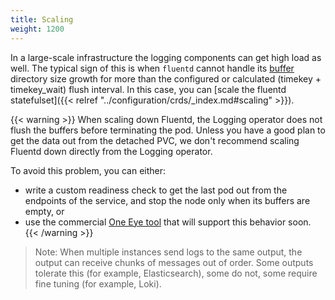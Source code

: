 ```yaml
---
title: Scaling
weight: 1200
---
```


In a large-scale infrastructure the logging components can get high load as well. The typical sign of this is when `fluentd` cannot handle its [buffer](../configuration/plugins/outputs/buffer/) directory size growth for more than the configured or calculated (timekey + timekey_wait) flush interval. In this case, you can [scale the fluentd statefulset]({{< relref "../configuration/crds/_index.md#scaling" >}}).

{{< warning >}}
When scaling down Fluentd, the Logging operator does not flush the buffers before terminating the pod. Unless you have a good plan to get the data out from the detached PVC, we don't recommend scaling Fluentd down directly from the Logging operator.

To avoid this problem, you can either:

- write a custom readiness check to get the last pod out from the endpoints of the service, and stop the node only when its buffers are empty, or
- use the commercial [One Eye tool](/docs/one-eye/) that will support this behavior soon.
{{< /warning >}}

> Note: When multiple instances send logs to the same output, the output can receive chunks of messages out of order. Some outputs tolerate this (for example, Elasticsearch), some do not, some require fine tuning (for example, Loki).
